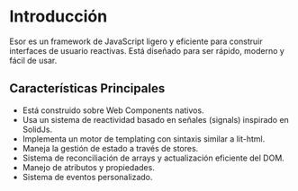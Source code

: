 # Introducción

Esor es un framework de JavaScript ligero y eficiente para construir interfaces de usuario reactivas. Está diseñado para ser rápido, moderno y fácil de usar.

## Características Principales

- Está construido sobre Web Components nativos.
- Usa un sistema de reactividad basado en señales (signals) inspirado en SolidJs.
- Implementa un motor de templating con sintaxis similar a lit-html.
- Maneja la gestión de estado a través de stores.
- Sistema de reconciliación de arrays y actualización eficiente del DOM.
- Manejo de atributos y propiedades.
- Sistema de eventos personalizado.
